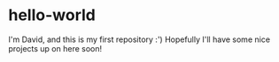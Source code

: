 # hello-world
I'm David, and this is my first repository :') 
Hopefully I'll have some nice projects up on here soon!
